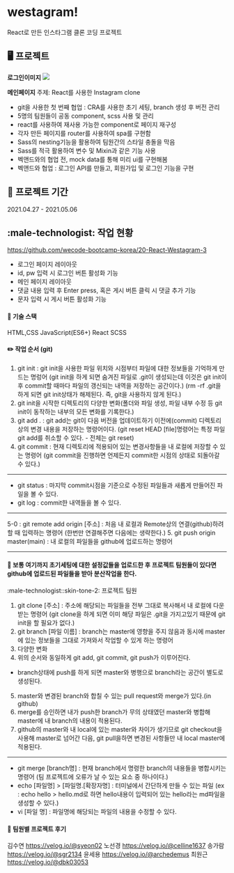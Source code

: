# westagram!

React로 만든 인스타그램 클론 코딩 프로젝트

## :desktop_computer: 프로젝트

**로그인이미지**
![](https://images.velog.io/images/celline1637/post/6bebc893-e9d5-456d-bc36-43b2fb234062/%E1%84%85%E1%85%A9%E1%84%80%E1%85%B3%E1%84%8B%E1%85%B5%E1%86%AB%E1%84%91%E1%85%A6%E1%84%8B%E1%85%B5%E1%84%8C%E1%85%B5.gif)

**메인페이지**
주제: React를 사용한 Instagram clone

- git을 사용한 첫 번째 협업 : CRA를 사용한 초기 세팅, branch 생성 후 버전 관리
- 5명의 팀원들이 공동 component, scss 사용 및 관리
- react를 사용하여 재사용 가능한 component로 페이지 재구성
- 각자 만든 페이지를 router를 사용하여 spa를 구현함
- Sass의 nesting기능을 활용하여 팀원간의 스타일 충돌을 막음
- Sass를 적극 활용하여 변수 및 Mixin과 같은 기능 사용
- 벡앤드와의 협업 전, mock data를 통해 미리 ui를 구현해봄
- 벡앤드와 협업 : 로그인 API를 만들고, 회원가입 및 로그인 기능을 구현

## :date: 프로젝트 기간

2021.04.27 - 2021.05.06

## :male-technologist: 작업 현황

https://github.com/wecode-bootcamp-korea/20-React-Westagram-3

- 로그인 페이지 레이아웃
- id, pw 입력 시 로그인 버튼 활성화 기능
- 메인 페이지 레이아웃
- 댓글 내용 입력 후 Enter press, 혹은 게시 버튼 클릭 시 댓글 추가 기능
- 문자 입력 시 게시 버튼 활성화 기능

#### :wrench: 기술 스택

HTML,CSS
JavaScript(ES6+)
React
SCSS

#### :pencil2: 작업 순서 (git)

1. git init : git init을 사용한 파일 위치와 시점부터 파일에 대한 정보들을 기억하게 만드는 명렁어
   (git init을 하게 되면 숨겨진 파일로 .git이 생성되는데 이것은 git init이후 commit할 때마다 파일의 갱신되는 내역을 저장하는 공간이다.)
   (rm -rf .git을 하게 되면 git init상태가 해제된다. 즉, git을 사용하지 않게 된다.)
2. git init을 시작한 디렉토리의 다양한 변화(폴더와 파일 생성, 파일 내부 수정 등 git init이 동작하는 내부의 모든 변화를 기록한다.)
3. git add . : git add는 git이 다음 버전을 업데이트하기 이전에(commit) 디렉토리 상의 변경 내용을 저장하는 명령어이다.
   (git reset HEAD [file]명령어는 특정 파일 git add를 취소할 수 있다. - 전체는 git reset)
4. git commit : 현재 디렉토리에 적용되어 있는 변경사항들을 내 로컬에 저장할 수 있는 명령어
   (git commit을 진행하면 언제든지 commit한 시점의 상태로 되돌아갈 수 있다.)

---

- git status : 마지막 commit시점을 기준으로 수정된 파일들과 새롭게 만들어진 파일을 볼 수 있다.
- git log : commit한 내역들을 볼 수 있다.

---

5-0 : git remote add origin [주소] : 처음 내 로컬과 Remote상의 연결(github)하려 할 때 입력하는 명령어 (한번만 연결해주면 다음에는 생략한다.) 5. git push origin master(main) : 내 로컬의 파일들을 github에 업로드하는 명령어

---

#### :balloon: 보통 여기까지 초기세팅에 대한 설정값들을 업로드한 후 프로젝트 팀원들이 있다면 github에 업로드된 파일들을 받아 분산작업을 한다.

:male-technologist::skin-tone-2: 프로젝트 팀원

1. git clone [주소] : 주소에 해당되는 파일들을 전부 그대로 복사해서 내 로컬에 다운받는 명령어
   (git clone을 하게 되면 이미 해당 파일은 .git을 가지고있기 때문에 git init을 할 필요가 없다.)
2. git branch [파일 이름] : branch는 master에 영향을 주지 않음과 동시에 master에 있는 정보들을 그대로 가져와서 작업할 수 있게 하는 명령어
3. 다양한 변화
4. 위의 순서와 동일하게 git add, git commit, git push가 이루어진다.

- branch상태에 push를 하게 되면 master와 병행으로 branch라는 공간이 별도로 생성된다.

5. master와 변경된 branch와 합칠 수 있는 pull request와 merge가 있다.(in github)
6. merge를 승인하면 내가 push한 branch가 무의 상태였던 master와 병합해 master에 내 branch의 내용이 적용된다.
7. github의 master와 내 local에 있는 master와 차이가 생기므로 git checkout을 사용해 master로 넘어간 다음, git pull을하면 변경된 사항들만 내 local master에 적용된다.

---

- git merge [branch명] : 현재 branch에서 명령한 branch의 내용들을 병합시키는 명령어
  (팀 프로젝트에 오류가 날 수 있는 요소 중 하나이다.)
- echo [파일명] > [파일명.[확장자명] : 터미널에서 간단하게 만들 수 있는 파일
  (ex : echo hello > hello.md로 하면 hello내용이 입력되어 있는 hello라는 md파일을 생성할 수 있다.)
- vi [파일 명] : 파일명에 해당되는 파일의 내용을 수정할 수 있다.

#### :closed_book: 팀원별 프로젝트 후기

김수연 https://velog.io/@syeon02
노선경 https://velog.io/@celline1637
송가람 https://velog.io/@sgr2134
윤세용 https://velog.io/@archedemus
최원근 https://velog.io/@dbk03053
